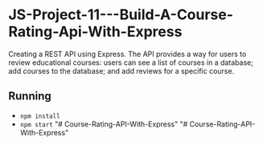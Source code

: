 # JS-Project-11---Build-A-Course-Rating-Api-With-Express

Creating a REST API using Express. The API provides a way for users to review educational courses: users can see a list of courses in a database; add courses to the database; and add reviews for a specific course.

## Running
* `npm install`
* `npm start`
"# Course-Rating-API-With-Express" 
"# Course-Rating-API-With-Express" 
